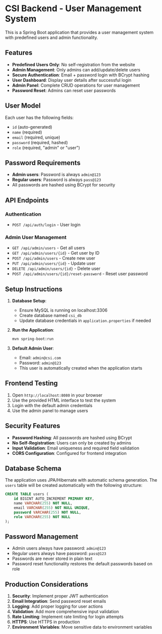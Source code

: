 # CSI Backend - User Management System

This is a Spring Boot application that provides a user management system with predefined users and admin functionality.

## Features

- **Predefined Users Only**: No self-registration from the website
- **Admin Management**: Only admins can add/update/delete users
- **Secure Authentication**: Email + password login with BCrypt hashing
- **User Dashboard**: Display user details after successful login
- **Admin Panel**: Complete CRUD operations for user management
- **Password Reset**: Admins can reset user passwords

## User Model

Each user has the following fields:
- `id` (auto-generated)
- `name` (required)
- `email` (required, unique)
- `password` (required, hashed)
- `role` (required, "admin" or "user")

## Password Requirements

- **Admin users**: Password is always `admin@123`
- **Regular users**: Password is always `pass@123`
- All passwords are hashed using BCrypt for security

## API Endpoints

### Authentication
- `POST /api/auth/login` - User login

### Admin User Management
- `GET /api/admin/users` - Get all users
- `GET /api/admin/users/{id}` - Get user by ID
- `POST /api/admin/users` - Create new user
- `PUT /api/admin/users/{id}` - Update user
- `DELETE /api/admin/users/{id}` - Delete user
- `POST /api/admin/users/{id}/reset-password` - Reset user password

## Setup Instructions

1. **Database Setup**:
   - Ensure MySQL is running on localhost:3306
   - Create database named `csi_db`
   - Update database credentials in `application.properties` if needed

2. **Run the Application**:
   ```bash
   mvn spring-boot:run
   ```

3. **Default Admin User**:
   - Email: `admin@csi.com`
   - Password: `admin@123`
   - This user is automatically created when the application starts

## Frontend Testing

1. Open `http://localhost:8080` in your browser
2. Use the provided HTML interface to test the system
3. Login with the default admin credentials
4. Use the admin panel to manage users

## Security Features

- **Password Hashing**: All passwords are hashed using BCrypt
- **No Self-Registration**: Users can only be created by admins
- **Input Validation**: Email uniqueness and required field validation
- **CORS Configuration**: Configured for frontend integration

## Database Schema

The application uses JPA/Hibernate with automatic schema generation. The `users` table will be created automatically with the following structure:

```sql
CREATE TABLE users (
    id BIGINT AUTO_INCREMENT PRIMARY KEY,
    name VARCHAR(255) NOT NULL,
    email VARCHAR(255) NOT NULL UNIQUE,
    password VARCHAR(255) NOT NULL,
    role VARCHAR(255) NOT NULL
);
```

## Password Management

- Admin users always have password: `admin@123`
- Regular users always have password: `pass@123`
- Passwords are never stored in plain text
- Password reset functionality restores the default passwords based on role

## Production Considerations

1. **Security**: Implement proper JWT authentication
2. **Email Integration**: Send password reset emails
3. **Logging**: Add proper logging for user actions
4. **Validation**: Add more comprehensive input validation
5. **Rate Limiting**: Implement rate limiting for login attempts
6. **HTTPS**: Use HTTPS in production
7. **Environment Variables**: Move sensitive data to environment variables
